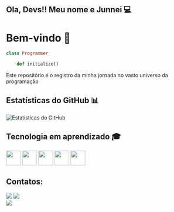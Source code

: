 
## Ola, Devs!! Meu nome e Junnei 💻
# Bem-vindo   🚀

```ruby 
class Programmer

	def initialize() 
```

Este repositório é o registro da minha jornada no vasto universo da programação
## Estatísticas do GitHub 📊

![Estatísticas do GitHub](https://github-readme-stats.vercel.app/api?username=JsmNei&show_icons=true&theme=tokyonight)

## Tecnologia em aprendizado 🎓


<img loading="lazy" src="https://cdn.jsdelivr.net/gh/devicons/devicon/icons/java/java-original.svg" width="40" height="40"/> <img loading="lazy" src="https://cdn.jsdelivr.net/gh/devicons/devicon/icons/linux/linux-original.svg" width="40" height="40"/>
<img loading="lazy" src="https://cdn.jsdelivr.net/gh/devicons/devicon/icons/c/c-original.svg" width="40" height="40"/>
<img loading="lazy" src="https://cdn.jsdelivr.net/gh/devicons/devicon/icons/ruby/ruby-original.svg" width="40" height="40"/>
<img loading="lazy" src="https://cdn.jsdelivr.net/gh/devicons/devicon/icons/javascript/javascript-original.svg" width="40" height="40"/>


## Contatos:

<div>

<a href = "mailto:junneimoreira@gmail.com"><img loading="lazy" src="https://img.shields.io/badge/Gmail-D14836?style=for-the-badge&logo=gmail&logoColor=white" target="_blank"></a>
<a href="https://www.linkedin.com/in/junnei-moreira-a9599829b/-linkedln-aqui" target="_blank"><img loading="lazy" src="https://img.shields.io/badge/-LinkedIn-%230077B5?style=for-the-badge&logo=linkedin&logoColor=white" target="_blank"></a>  
<a href="https://wakatime.com/@JunneiMoreira" target="_blank">
  <img loading="lazy" src="https://img.shields.io/badge/-Wakatime-117ACC?color=white">
</a>

</a>
</div>
<div>
